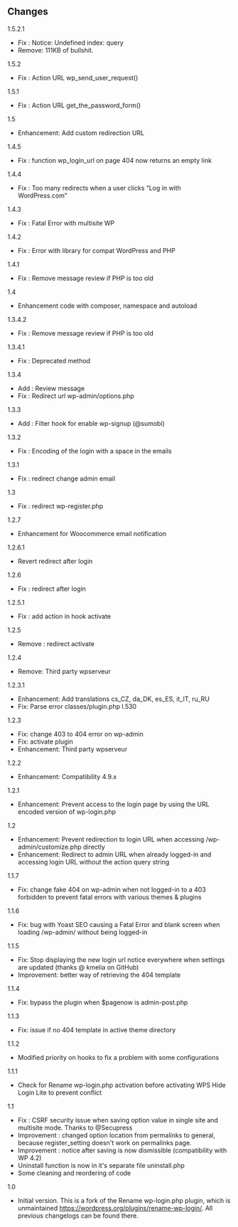 ## Changes
1.5.2.1
* Fix : Notice: Undefined index: query
* Remove: 111KB of bullshit.

1.5.2
* Fix : Action URL wp_send_user_request()

1.5.1
* Fix : Action URL get_the_password_form()

1.5
* Enhancement: Add custom redirection URL

1.4.5
* Fix : function wp_login_url on page 404 now returns an empty link

1.4.4
* Fix : Too many redirects when a user clicks “Log in with WordPress.com”

1.4.3
* Fix : Fatal Error with multisite WP

1.4.2
* Fix : Error with library for compat WordPress and PHP

1.4.1
* Fix : Remove message review if PHP is too old

1.4
* Enhancement code with composer, namespace and autoload

1.3.4.2
* Fix : Remove message review if PHP is too old

1.3.4.1
* Fix : Deprecated method

1.3.4
* Add : Review message
* Fix : Redirect url wp-admin/options.php

1.3.3
* Add : Filter hook for enable wp-signup (@sumobi)

1.3.2
* Fix : Encoding of the login with a space in the emails

1.3.1
* Fix : redirect change admin email

1.3
* Fix : redirect wp-register.php

1.2.7
* Enhancement for Woocommerce email notification

1.2.6.1
* Revert redirect after login

1.2.6
* Fix : redirect after login

1.2.5.1
* Fix : add action in hook activate

1.2.5
* Remove : redirect activate

1.2.4
* Remove: Third party wpserveur

1.2.3.1
* Enhancement: Add translations cs_CZ, da_DK, es_ES, it_IT, ru_RU
* Fix: Parse error classes/plugin.php l.530

1.2.3
* Fix: change 403 to 404 error on wp-admin
* Fix: activate plugin
* Enhancement: Third party wpserveur

1.2.2
* Enhancement: Compatibility 4.9.x

1.2.1
* Enhancement: Prevent access to the login page by using the URL encoded version of wp-login.php

1.2
* Enhancement: Prevent redirection to login URL when accessing /wp-admin/customize.php directly
* Enhancement: Redirect to admin URL when already logged-in and accessing login URL without the action query string

1.1.7
* Fix: change fake 404 on wp-admin when not logged-in to a 403 forbidden to prevent fatal errors with various themes & plugins

1.1.6
* Fix: bug with Yoast SEO causing a Fatal Error and blank screen when loading /wp-admin/ without being logged-in

1.1.5
* Fix: Stop displaying the new login url notice everywhere when settings are updated (thanks @ kmelia on GitHub)
* Improvement: better way of retrieving the 404 template

1.1.4
* Fix: bypass the plugin when $pagenow is admin-post.php

1.1.3
* Fix: issue if no 404 template in active theme directory

1.1.2
* Modified priority on hooks to fix a problem with some configurations

1.1.1
* Check for Rename wp-login.php activation before activating WPS Hide Login Lite to prevent conflict

1.1
* Fix : CSRF security issue when saving option value in single site and multisite mode. Thanks to @Secupress
* Improvement : changed option location from permalinks to general, because register_setting doesn't work on permalinks page.
* Improvement : notice after saving is now dismissible (compatibility with WP 4.2)
* Uninstall function is now in it's separate file uninstall.php
* Some cleaning and reordering of code

1.0
* Initial version. This is a fork of the Rename wp-login.php plugin, which is unmaintained https://wordpress.org/plugins/rename-wp-login/. All previous changelogs can be found there.
